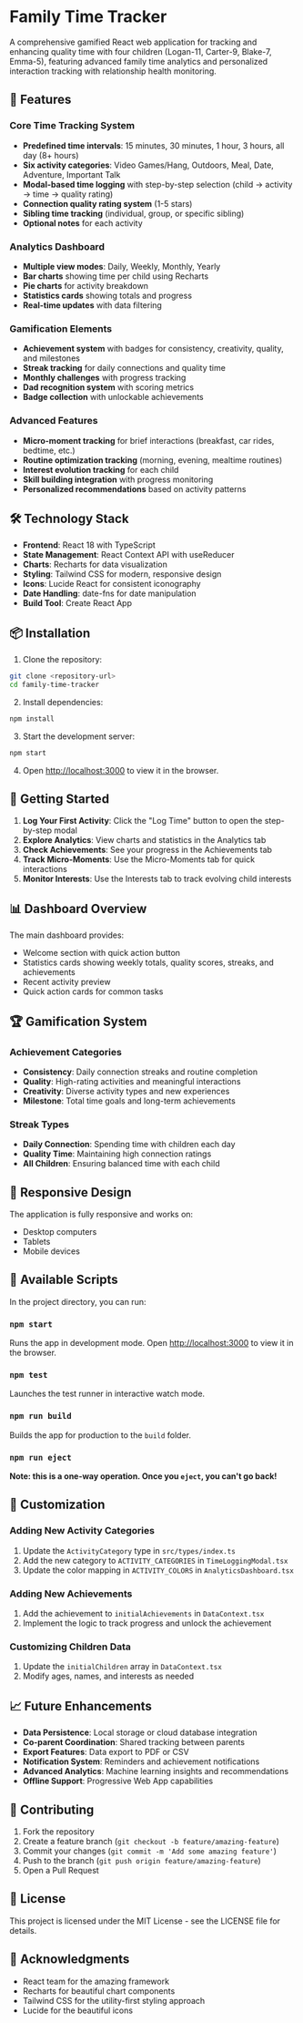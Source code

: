 # Family Time Tracker

A comprehensive gamified React web application for tracking and enhancing quality time with four children (Logan-11, Carter-9, Blake-7, Emma-5), featuring advanced family time analytics and personalized interaction tracking with relationship health monitoring.

## 🚀 Features

### Core Time Tracking System
- **Predefined time intervals**: 15 minutes, 30 minutes, 1 hour, 3 hours, all day (8+ hours)
- **Six activity categories**: Video Games/Hang, Outdoors, Meal, Date, Adventure, Important Talk
- **Modal-based time logging** with step-by-step selection (child → activity → time → quality rating)
- **Connection quality rating system** (1-5 stars)
- **Sibling time tracking** (individual, group, or specific sibling)
- **Optional notes** for each activity

### Analytics Dashboard
- **Multiple view modes**: Daily, Weekly, Monthly, Yearly
- **Bar charts** showing time per child using Recharts
- **Pie charts** for activity breakdown
- **Statistics cards** showing totals and progress
- **Real-time updates** with data filtering

### Gamification Elements
- **Achievement system** with badges for consistency, creativity, quality, and milestones
- **Streak tracking** for daily connections and quality time
- **Monthly challenges** with progress tracking
- **Dad recognition system** with scoring metrics
- **Badge collection** with unlockable achievements

### Advanced Features
- **Micro-moment tracking** for brief interactions (breakfast, car rides, bedtime, etc.)
- **Routine optimization tracking** (morning, evening, mealtime routines)
- **Interest evolution tracking** for each child
- **Skill building integration** with progress monitoring
- **Personalized recommendations** based on activity patterns

## 🛠️ Technology Stack

- **Frontend**: React 18 with TypeScript
- **State Management**: React Context API with useReducer
- **Charts**: Recharts for data visualization
- **Styling**: Tailwind CSS for modern, responsive design
- **Icons**: Lucide React for consistent iconography
- **Date Handling**: date-fns for date manipulation
- **Build Tool**: Create React App

## 📦 Installation

1. Clone the repository:
```bash
git clone <repository-url>
cd family-time-tracker
```

2. Install dependencies:
```bash
npm install
```

3. Start the development server:
```bash
npm start
```

4. Open [http://localhost:3000](http://localhost:3000) to view it in the browser.

## 🎯 Getting Started

1. **Log Your First Activity**: Click the "Log Time" button to open the step-by-step modal
2. **Explore Analytics**: View charts and statistics in the Analytics tab
3. **Check Achievements**: See your progress in the Achievements tab
4. **Track Micro-Moments**: Use the Micro-Moments tab for quick interactions
5. **Monitor Interests**: Use the Interests tab to track evolving child interests

## 📊 Dashboard Overview

The main dashboard provides:
- Welcome section with quick action button
- Statistics cards showing weekly totals, quality scores, streaks, and achievements
- Recent activity preview
- Quick action cards for common tasks

## 🏆 Gamification System

### Achievement Categories
- **Consistency**: Daily connection streaks and routine completion
- **Quality**: High-rating activities and meaningful interactions
- **Creativity**: Diverse activity types and new experiences
- **Milestone**: Total time goals and long-term achievements

### Streak Types
- **Daily Connection**: Spending time with children each day
- **Quality Time**: Maintaining high connection ratings
- **All Children**: Ensuring balanced time with each child

## 📱 Responsive Design

The application is fully responsive and works on:
- Desktop computers
- Tablets
- Mobile devices

## 🔧 Available Scripts

In the project directory, you can run:

### `npm start`
Runs the app in development mode. Open [http://localhost:3000](http://localhost:3000) to view it in the browser.

### `npm test`
Launches the test runner in interactive watch mode.

### `npm run build`
Builds the app for production to the `build` folder.

### `npm run eject`
**Note: this is a one-way operation. Once you `eject`, you can't go back!**

## 🎨 Customization

### Adding New Activity Categories
1. Update the `ActivityCategory` type in `src/types/index.ts`
2. Add the new category to `ACTIVITY_CATEGORIES` in `TimeLoggingModal.tsx`
3. Update the color mapping in `ACTIVITY_COLORS` in `AnalyticsDashboard.tsx`

### Adding New Achievements
1. Add the achievement to `initialAchievements` in `DataContext.tsx`
2. Implement the logic to track progress and unlock the achievement

### Customizing Children Data
1. Update the `initialChildren` array in `DataContext.tsx`
2. Modify ages, names, and interests as needed

## 📈 Future Enhancements

- **Data Persistence**: Local storage or cloud database integration
- **Co-parent Coordination**: Shared tracking between parents
- **Export Features**: Data export to PDF or CSV
- **Notification System**: Reminders and achievement notifications
- **Advanced Analytics**: Machine learning insights and recommendations
- **Offline Support**: Progressive Web App capabilities

## 🤝 Contributing

1. Fork the repository
2. Create a feature branch (`git checkout -b feature/amazing-feature`)
3. Commit your changes (`git commit -m 'Add some amazing feature'`)
4. Push to the branch (`git push origin feature/amazing-feature`)
5. Open a Pull Request

## 📄 License

This project is licensed under the MIT License - see the LICENSE file for details.

## 🙏 Acknowledgments

- React team for the amazing framework
- Recharts for beautiful chart components
- Tailwind CSS for the utility-first styling approach
- Lucide for the beautiful icons
